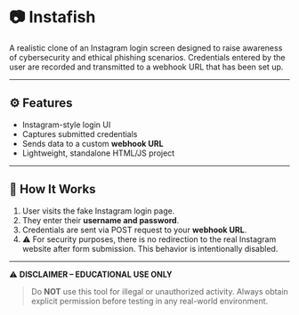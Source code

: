# 📷 Instafish

A realistic clone of an Instagram login screen designed to raise awareness of cybersecurity and ethical phishing scenarios.  Credentials entered by the user are recorded and transmitted to a webhook URL that has been set up.

---

## ⚙️ Features

- Instagram-style login UI
- Captures submitted credentials
- Sends data to a custom **webhook URL**
- Lightweight, standalone HTML/JS project

---

## 🚀 How It Works

1. User visits the fake Instagram login page.
2. They enter their **username and password**.
3. Credentials are sent via POST request to your **webhook URL**.
4. ⚠️ For security purposes, there is no redirection to the real Instagram website after form submission. This behavior is intentionally disabled.

---

⚠️ **DISCLAIMER – EDUCATIONAL USE ONLY**  
> Do **NOT** use this tool for illegal or unauthorized activity. Always obtain explicit permission before testing in any real-world environment.
